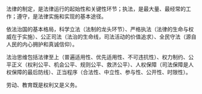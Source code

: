 法律的制定，是法律运行的起始性和关键性环节；执法，是最大量、最经常的工作；遵守，是法律实施和实现的基本途径。 

依法治国的基本格局，科学立法（法制的龙头环节）、严格执法（法律的生命与权威在于实施）、公正司法（法治的生命线，司法活动的价值追求）、全民守法（源自人民的内心拥护和真诚信仰）。 

法治思维包括法律至上（普遍适用性、优先适用性、不可违抗性）、权力制约、公平正义（权利公平、机会公平、规则公平、救济公平）、人权保障（司法保障是人权保障的最后防线）、正当程序（合法性、中立性、参与性、公开性、时限性）。 

劳动、教育既是权利又是义务。 